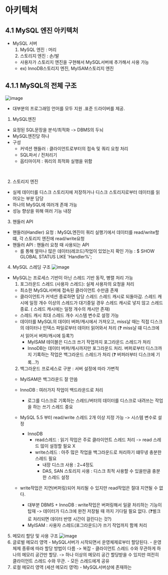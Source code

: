 # 아키텍처
## 4.1 MySQL 엔진 아키텍처
- MySQL 서버 
  1. MySQL 엔진 : 머리
  2. 스토리지 엔진 : 손/발 
    - 사용자가 스토리지 엔진을 구현해서 MySQL서버에 추가해서 사용 가능 
    - ex) InnoDB스토리지 엔진, MyISAM스토리지 엔진

## 4.1.1 MySQL의 전체 구조
![image](https://user-images.githubusercontent.com/52403454/229286200-c5f5623b-9396-4008-bee1-e5f4c6229448.png)
- 대부분의 프로그래밍 언어를 모두 지원 .표준 드라이버를 제공. 
1. MySQL엔진 
- 요정된 SQL문장을 분석/최적화 -> DBMS의 두뇌 
- MySQL엔진당 하나 
- 구성
  - 커넥션 핸들러 : 클라이언트로부터의 접속 및 쿼리 요청 처리
  - SQL파서 / 전처리기
  - 옵티마이저 : 쿼리의 최적화 실행을 위함
<br>

2. 스토리지 엔진 
- 실제 데이터를 디스크 스토리지에 저장하거나 디스크 스토리지로부터 데이터를 읽어오는 부분 담당
- 하나의 MySQL에 여러개 존재 가능 
- 성능 향상을 위해 여러 기능 내장 

3. 핸들러 API
- 핸들러(Handler) 요청 : MySQL엔진이 쿼리 실행기에서 데이터를 read/write할 떄, 각 스토리지 엔진에 read/write요청 
- 핸들러 API : 핸들러 요청 때 사용되는 API
  - 를 통해 얼마나 많은 데이터(레코드)작업이 있었는지 확인 가능 : $ SHOW GLOBAL STATUS LIKE 'Handler%';

4. MySQL 스레딩 구조 
![image](https://user-images.githubusercontent.com/52403454/229286582-94bfe872-697c-4e93-8f92-af17f00e3493.png)
- MySQL는 프로세스 기반이 아닌 스레드 기반 동작, 병렬 처리 가능 
  1. 포그라운드 스레드 (사용자 스레드): 실제 사용자의 요청을 처리
    - 최소한 MySQL서버에 접속된 클라이언트 수만큼 존재 
    - 클라이언트가 커넥션 종료하면 담당 스레드 스레드 캐시로 되돌아감. 스레드 캐시에 일정 개수 이상의 스레드가 대기중일 경우 스레드 캐시로 넣지 않고 스레드 종료. ( 스레드 캐시에는 일정 개수의 캐시만 존재)
    - 스레드 캐시 최대 스레드 개수 시스템 변수로 설정 가능 
    - 데이터를 MySQL의 데이터 버퍼/캐시에서 가져오고, miss날 때는 직접 디스크의 데이터나 인덱스 파일로부터 데이터 읽어와서 처리 (❓ miss날 떄 디스크에서 읽어서 버퍼/캐시에 등록?)
      - MyISAM 테이블은 디스크 쓰기 작업까지 포그라운드 스레드가 처리
      - InnoDB는 데이터 버퍼/캐시까지만 포그라운드 처리. 버퍼로부터 디스크까지 기록하는 작업은 백그라운드 스레드가 처리 (❓ 버퍼러부터 디스크에 기록...?) 
  2. 백그라운드 프로세스로 구분 : 서버 설정에 따라 가변적 
    - MyISAM은 백그라운드 잘 안씀
    - InnoDB : 여러가지 작업이 백드라운드로 처리 
      - 로그를 디스크로 기록하는 스레드/버터의 데이터를 디스크로 내려쓰는 작업을 하는 쓰기 스레드 중요
    - MySQL 5.5 부터 read/write 스레드 2개 이상 지정 가능 -> 시스템 변수로 설정 
      - InnoDB 
        - read스레드 : 읽기 작업은 주로 클라이언트 스레드 처리 -> read 스레드 많이 설정할 필요 X
        - write스레드 : 아주 많은 작업을 백그라운드로 처리하기 떄무넹 충분한 스레드 필요 
          - 내장 디스크 사용 : 2~4정도
          - DAS, SAN 스토리지 사용 : 디스크 최적 사용할 수 있을만큼 충분한 스레드 설정  

    - write작업은 지연(버퍼링)되어 처리될 수 있지만 read작업은 절대 지연될 수 없다. 
      - 대부분 DBMS + InnoDB : write작업은 버퍼링해서 일괄 처리하는 기능이 탑재  -> 데이터가 디스크에 완전 저장될 때 까지 기다릴 필요 없다. (❓벌크로 처리되면 데이터 반영 시간이 걸린다는 것?) 
      - MyISAM : 사용자 스레드(포그라운드)가 쓰기 작업까지 함께 처리 


5. 메모리 할당 및 사용 구조 
![image](https://user-images.githubusercontent.com/52403454/229341823-de4011ab-dbda-4e7c-b254-c8a273bd8e0a.png)
  1. 글로벌 메모리 영역
    - MySQL서버가 시작되면서 운영체제로부터 할당된다. 
    - 운영체제 종류에 따라 할당 방법이 다름 -> 복잡
    - 클라이언트 스레드 수와 무관하게 하나의 메모리 공간만 할당. -> 하나 이상의 메모리 공간 할당받을 수 있지만 여전히 클라이언트 스레드 수와 무관.
    - 모든 스레드에게 공유
  2. 로컬 메모리 영역 (세션 메모리 영역)
    - MySQL서버상에 존재하는 

